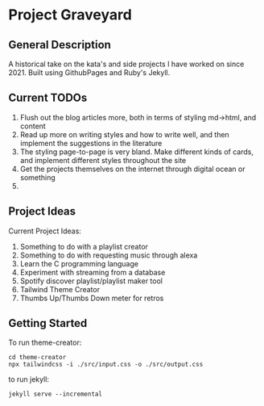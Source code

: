 # Project Graveyard

## General Description

A historical take on the kata's and side projects I have worked on since 2021. Built using GithubPages and Ruby's Jekyll. 

## Current TODOs

1. Flush out the blog articles more, both in terms of styling md->html, and content
2. Read up more on writing styles and how to write well, and then implement the suggestions in the literature
3. The styling page-to-page is very bland. Make different kinds of cards, and implement different styles throughout the site
4. Get the projects themselves on the internet through digital ocean or something
5. 

## Project Ideas

Current Project Ideas:
1. Something to do with a playlist creator
2. Something to do with requesting music through alexa
3. Learn the C programming language
4. Experiment with streaming from a database
5. Spotify discover playlist/playlist maker tool
6. Tailwind Theme Creator
7. Thumbs Up/Thumbs Down meter for retros

## Getting Started

To run theme-creator:
```shell
cd theme-creator
npx tailwindcss -i ./src/input.css -o ./src/output.css
```

to run jekyll:
```shell
jekyll serve --incremental
```
